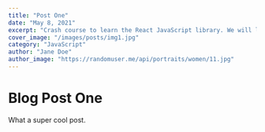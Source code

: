 ```yaml
---
title: "Post One"
date: "May 8, 2021"
excerpt: "Crash course to learn the React JavaScript library. We will look at components, hooks and more"
cover_image: "/images/posts/img1.jpg"
category: "JavaScript"
author: "Jane Doe"
author_image: "https://randomuser.me/api/portraits/women/11.jpg"
---
```


# Blog Post One

What a super cool post.
